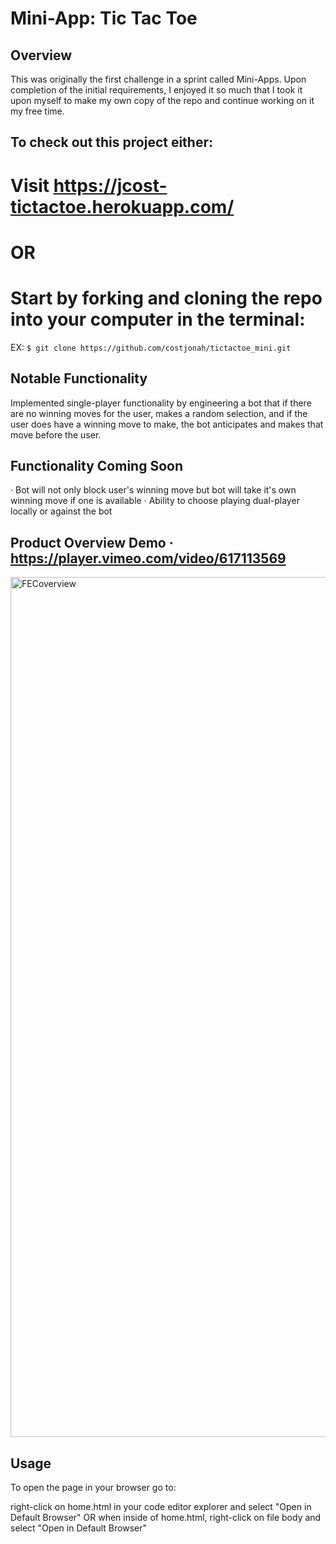 # Mini-App: Tic Tac Toe

## Overview
This was originally the first challenge in a sprint called Mini-Apps. Upon completion of the initial requirements, I enjoyed it so much that I took it upon myself to make my own copy of the repo and continue working on it my free time.

## To check out this project either:

# Visit https://jcost-tictactoe.herokuapp.com/
# OR
# Start by forking and cloning the repo into your computer in the terminal:

EX: `$ git clone https://github.com/costjonah/tictactoe_mini.git`

## Notable Functionality
Implemented single-player functionality by engineering a bot that if there are no winning moves for the user, makes a random selection, and if the user does have a winning move to make, the bot anticipates and makes that move before the user.

## Functionality Coming Soon
· Bot will not only block user's winning move but bot will take it's own winning move if one is available
· Ability to choose playing dual-player locally or against the bot

## Product Overview Demo · https://player.vimeo.com/video/617113569
<img width="1376" alt="FECoverview" src="https://user-images.githubusercontent.com/72520699/135125958-c2f72cec-c398-415b-b9b0-9e7600754d47.png">

## Usage

To open the page in your browser go to:

right-click on home.html in your code editor explorer and select "Open in Default Browser" OR when inside of home.html, right-click on file body and select "Open in Default Browser"

